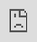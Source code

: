 ```yaml
---
title: Visualization
permalink: /visual/
---
```


## Visualization
(Under construction)

<iframe src="https://nlp.biu.ac.il/~royi/hexagon-paper-visualization/#/main" style="position:fixed; top:0; left:0; bottom:0; right:0; width:100%; height:100%; border:none; margin:0; padding:0; overflow:hidden; z-index:999999;"></iframe>

[Home](/hexagonsDemo)

